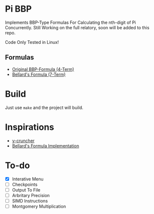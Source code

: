 # Pi BBP
Implements BBP-Type Formulas For Calculating the nth-digit of Pi Concurrently. Still Working on the full relatory, soon will be added to this repo.

Code Only Tested in Linux!

## Formulas
* [Original BBP-Formula (4-Term)](https://en.wikipedia.org/wiki/Bailey%E2%80%93Borwein%E2%80%93Plouffe_formula)
* [Bellard's Formula (7-Term)](https://bellard.org/pi/)

# Build
Just use `make` and the project will build.

# Inspirations
* [y-cruncher](http://www.numberworld.org/y-cruncher/)
* [Bellard's Formula Implementation](https://link.springer.com/article/10.1007/s11139-021-00475-y)

# To-do
* [x] Interative Menu
* [ ] Checkpoints
* [ ] Output To File
* [ ] Arbritary Precision
* [ ] SIMD Instructions
* [ ] Montgomery Multiplication
